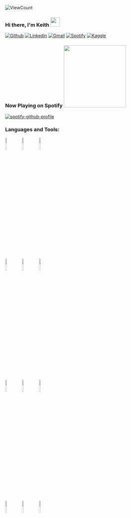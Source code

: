 ![ViewCount](https://views.whatilearened.today/views/github/sachinchaturvedi93/sachinchaturvedi93.svg?cache=remove)
### Hi there, I'm Keith <img src="https://raw.githubusercontent.com/iampavangandhi/iampavangandhi/master/gifs/Hi.gif" width="30px">
<!-- Your badges
You can use the website to generate badges: https://shields.io/
-->

[![Github](https://img.shields.io/badge/-Github-333?style=flat&logo=Github&logoColor=white)](https://github.com/keithtyser)
[![Linkedin](https://img.shields.io/badge/-LinkedIn-blue?style=flat&logo=Linkedin&logoColor=white)](https://www.linkedin.com/in/keithtyser/)
[![Gmail](https://img.shields.io/badge/-Gmail-c14438?style=flat&logo=Gmail&logoColor=white)](mailto:keithtyser@gmail.com)
[![Spotify](https://img.shields.io/badge/-Spotify-1DB954?style=flat&logo=Spotify&logoColor=white)](https://open.spotify.com/user/keithtyser)
[![Kaggle](https://img.shields.io/badge/-Kaggle-20beff?style=flat&logo=Kaggle&logoColor=white)](https://www.kaggle.com/keithtyser)
&nbsp;

### Now Playing on Spotify <img src="https://github.com/iampavangandhi/iampavangandhi/blob/master/gifs/bars.gif" width="200px">
[![spotify-github-profile](https://spotify-github-profile.vercel.app/api/view?uid=keithtyser&cover_image=true&theme=novatorem)](https://github.com/kittinan/spotify-github-profile)
### Languages and Tools:


  <!-- Your languages and tools. Be careful with the alignment. 
  You can use this sites to get logos: https://www.vectorlogo.zone or https://simpleicons.org/
  -->
  <code><img width="10%" src="https://www.vectorlogo.zone/logos/python/python-ar21.svg"></code>
  <code><img width="10%" src="https://www.vectorlogo.zone/logos/numpy/numpy-ar21.svg"></code>
  <code><img width="10%" src="https://www.vectorlogo.zone/logos/pytorch/pytorch-ar21.svg"></code>
  <br />
  <code><img width="10%" src="https://www.vectorlogo.zone/logos/tensorflow/tensorflow-ar21.svg"></code>
  <code><img width="10%" src="https://www.vectorlogo.zone/logos/jupyter/jupyter-ar21.svg"></code>
  <code><img width="10%" src="https://www.vectorlogo.zone/logos/json/json-ar21.svg"></code>
  <br />
  <code><img width="10%" src="https://www.vectorlogo.zone/logos/mysql/mysql-ar21.svg"></code>
  <code><img width="10%" src="https://www.vectorlogo.zone/logos/google_cloud/google_cloud-ar21.svg"></code>
  <code><img width="10%" src="https://www.vectorlogo.zone/logos/docker/docker-ar21.svg"></code>
  <br />
  <code><img width="10%" src="https://www.vectorlogo.zone/logos/git-scm/git-scm-ar21.svg"></code>
  <code><img width="10%" src="https://www.vectorlogo.zone/logos/github/github-ar21.svg"></code>
  <code><img width="10%" src="https://www.vectorlogo.zone/logos/visualstudio_code/visualstudio_code-ar21.svg"></code>


</p>
